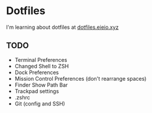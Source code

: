 # Dotfiles

I'm learning about dotfiles at [dotfiles.eieio.xyz](http://dotfiles.eieio.xyz)

## TODO
- Terminal Preferences
- Changed Shell to ZSH
- Dock Preferences
- Mission Control Preferences (don't rearrange spaces)
- Finder Show Path Bar
- Trackpad settings
- .zshrc
- Git (config and SSH)
